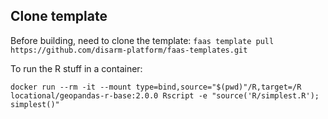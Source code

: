 ## Clone template

Before building, need to clone the template:
`faas template pull https://github.com/disarm-platform/faas-templates.git`

To run the R stuff in a container:

`docker run --rm -it --mount type=bind,source="$(pwd)"/R,target=/R locational/geopandas-r-base:2.0.0 Rscript -e "source('R/simplest.R'); simplest()"`